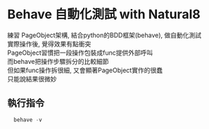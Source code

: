 # Behave 自動化測試 with Natural8
練習 PageObject架構, 結合python的BDD框架(behave), 做自動化測試  
實際操作後, 覺得效果有點衝突  
PageObject習慣把一段操作包裝成func提供外部呼叫  
而behave把操作步驟拆分的比較細節  
但如果func操作拆很細, 又會顯著PageObject實作的很蠢  
只能說結果很微妙  


## 執行指令
```python
  behave -v
```
